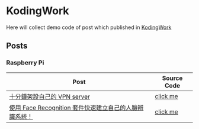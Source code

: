 # KodingWork
Here will collect demo code of post which published in [KodingWork](https://koding.work)

## Posts

### Raspberry Pi
| Post                                                                                                                           | Source Code                                          |
| ------------------------------------------------------------------------------------------------------------------------------ | ---------------------------------------------------- |
| [十分鐘架設自己的 VPN server](https://koding.work/10-minutes-build-vpn-server/)                                                | [click me](raspberry_pi/10-minutes-build-vpn-server) |
| [使用 Face Recognition 套件快速建立自己的人臉辨識系統！](https://koding.work/use-face-recognition-lib-to-do-face-recognition/) | [click me](deep_learning/face_recognition)           |
